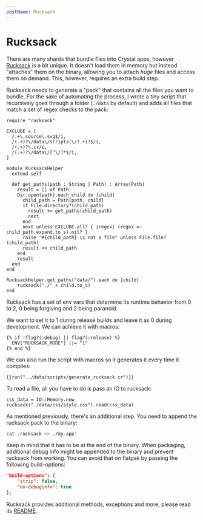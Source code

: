 ```yaml
---
postName: Rucksack
---
```


# Rucksack

There are many shards that bundle files into Crystal apps, however [Rucksack](https://github.com/busyloop/rucksack) is a bit unique. It doesn't load them in memory but instead "attaches" them on the binary, allowing you to attach _huge_ files and access them on demand. This, however, requires an extra build step.

Rucksack needs to generate a "pack" that contains all the files you want to bundle. For the sake of automating the process, I wrote a tiny script that recursively goes through a folder (`./data` by default) and adds all files that match a set of regex checks to the pack:

```crystal
require "rucksack"

EXCLUDE = [
  /.+\.source\.svg$/i,
  /(.+)?\/data\/scripts(\/?.+)?$/i,
  /(.+)?\.cr/i,
  /(.+)?\/data\/[^\/]*$/i,
]

module RucksackHelper
  extend self

  def get_paths(path : String | Path) : Array(Path)
    result = [] of Path
    Dir.open(path).each_child do |child|
      child_path = Path[path, child]
      if File.directory?(child_path)
        result += get_paths(child_path)
        next
      end
      next unless EXCLUDE.all? { |regex| (regex =~ child_path.expand.to_s).nil? }
      raise "#{child_path} is not a file" unless File.file?(child_path)
      result << child_path
    end
    result
  end
end

RucksackHelper.get_paths("data/").each do |child|
    rucksack("./" + child.to_s)
end
```

Rucksack has a set of env vars that determine its runtime behavior from 0 to 2, 0 being forgiving and 2 being paranoid.

We want to set it to 1 during release builds and leave it as 0 during development. We can achieve it with macros:

```crystal
{% if !flag?(:debug) || flag?(:release) %}
  ENV["RUCKSACK_MODE"] ||= "1"
{% end %}
```

We can also run the script with macros so it generates it every time it compiles:

```crystal
{{run("../data/scripts/generate_rucksack.cr")}}
```

To read a file, all you have to do is pass an IO to rucksack:

```crystal
css_data = IO::Memory.new
rucksack("./data/css/style.css").read(css_data)
```

As mentioned previously, there's an additional step. You need to append the rucksack pack to the binary:

```sh
cat .rucksack >> ./my-app"
```

Keep in mind that it has to be at the end of the binary. When packaging, additional debug info might be appended to the binary and prevent rucksack from working. You can avoid that on flatpak by passing the following build-options:

```json
"build-options": {
	"strip": false,
	"no-debuginfo": true
},
```

Rucksack provides additional methods, exceptions and more, please read its [README](https://github.com/busyloop/rucksack#readme).
